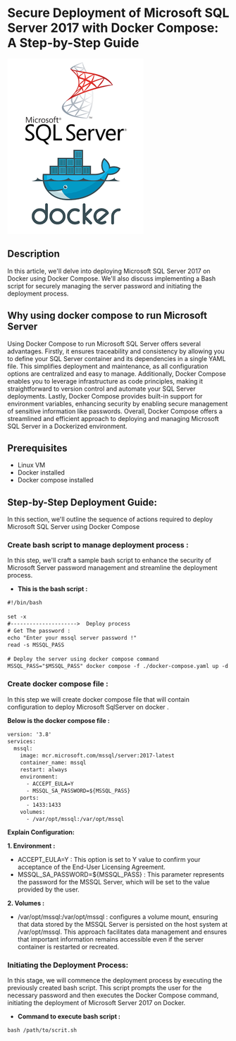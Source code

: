 # Secure Deployment of Microsoft SQL Server 2017 with Docker Compose: A Step-by-Step Guide

![alt](./SqlServer.png)
## Description 
In this article, we'll delve into deploying Microsoft SQL Server 2017 on Docker using Docker Compose. We'll also discuss implementing a Bash script for securely managing the server password and initiating the deployment process.

## Why using docker compose to run Microsoft Server

Using Docker Compose to run Microsoft SQL Server offers several advantages. Firstly, it ensures traceability and consistency by allowing you to define your SQL Server container and its dependencies in a single YAML file. This simplifies deployment and maintenance, as all configuration options are centralized and easy to manage. Additionally, Docker Compose enables you to leverage infrastructure as code principles, making it straightforward to version control and automate your SQL Server deployments. Lastly, Docker Compose provides built-in support for environment variables, enhancing security by enabling secure management of sensitive information like passwords. Overall, Docker Compose offers a streamlined and efficient approach to deploying and managing Microsoft SQL Server in a Dockerized environment.

## Prerequisites
- Linux VM
- Docker installed 
- Docker compose installed

## Step-by-Step Deployment Guide:

In this section, we'll outline the sequence of actions required to deploy Microsoft SQL Server using Docker Compose

### Create bash script to manage deployment process : 
In this step, we'll craft a sample bash script to enhance the security of Microsoft Server password management and streamline the deployment process.
- **This is the bash script :** 
```
#!/bin/bash

set -x
#--------------------->  Deploy process
# Get The password : 
echo "Enter your mssql server password !"
read -s MSSQL_PASS

# Deploy the server using docker compose command 
MSSQL_PASS="$MSSQL_PASS" docker compose -f ./docker-compose.yaml up -d

```

### Create docker compose file : 
In this step we will create docker compose file that will contain configuration to deploy Microsoft SqlServer on docker .

**Below is the docker compose file :**
```
version: '3.8'
services:
  mssql:
    image: mcr.microsoft.com/mssql/server:2017-latest
    container_name: mssql
    restart: always
    environment:
      - ACCEPT_EULA=Y
      - MSSQL_SA_PASSWORD=${MSSQL_PASS}
    ports:
      - 1433:1433
    volumes:
      - /var/opt/mssql:/var/opt/mssql

```
**Explain Configuration:**

**1. Environment :**
- ACCEPT_EULA=Y : This option is set to Y value to confirm your acceptance of the End-User Licensing Agreement. 
- MSSQL_SA_PASSWORD=${MSSQL_PASS} : This parameter represents the password for the MSSQL Server, which will be set to the value provided by the user.

**2. Volumes :**
- /var/opt/mssql:/var/opt/mssql : configures a volume mount, ensuring that data stored by the MSSQL Server is persisted on the host system at /var/opt/mssql. This approach facilitates data management and ensures that important information remains accessible even if the server container is restarted or recreated.

### Initiating the Deployment Process:
In this stage, we will commence the deployment process by executing the previously created bash script. This script prompts the user for the necessary password and then executes the Docker Compose command, initiating the deployment of Microsoft Server 2017 on Docker.

- **Command to execute bash script :**
```
bash /path/to/scrit.sh

```